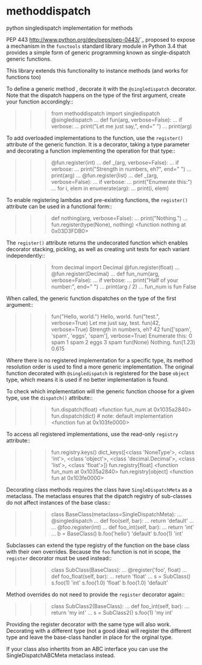 # methoddispatch
python singledispatch implementation for methods

PEP 443 <http://www.python.org/dev/peps/pep-0443/>`_ proposed to expose
a mechanism in the ``functools`` standard library module in Python 3.4
that provides a simple form of generic programming known as
single-dispatch generic functions.

This library extends this functionality to instance methods (and works for functions too)

To define a generic method , decorate it with the ``@singledispatch``
decorator. Note that the dispatch happens on the type of the first
argument, create your function accordingly::

  >>> from methoddispatch import singledispatch
  >>> @singledispatch
  ... def fun(arg, verbose=False):
  ...     if verbose:
  ...         print("Let me just say,", end=" ")
  ...     print(arg)

To add overloaded implementations to the function, use the
``register()`` attribute of the generic function. It is a decorator,
taking a type parameter and decorating a function implementing the
operation for that type::

  >>> @fun.register(int)
  ... def _(arg, verbose=False):
  ...     if verbose:
  ...         print("Strength in numbers, eh?", end=" ")
  ...     print(arg)
  ...
  >>> @fun.register(list)
  ... def _(arg, verbose=False):
  ...     if verbose:
  ...         print("Enumerate this:")
  ...     for i, elem in enumerate(arg):
  ...         print(i, elem)

To enable registering lambdas and pre-existing functions, the
``register()`` attribute can be used in a functional form::

  >>> def nothing(arg, verbose=False):
  ...     print("Nothing.")
  ...
  >>> fun.register(type(None), nothing)
  <function nothing at 0x03D3FDB0>

The ``register()`` attribute returns the undecorated function which
enables decorator stacking, pickling, as well as creating unit tests for
each variant independently::

  >>> from decimal import Decimal
  >>> @fun.register(float)
  ... @fun.register(Decimal)
  ... def fun_num(arg, verbose=False):
  ...     if verbose:
  ...         print("Half of your number:", end=" ")
  ...     print(arg / 2)
  ...
  >>> fun_num is fun
  False

When called, the generic function dispatches on the type of the first
argument::

  >>> fun("Hello, world.")
  Hello, world.
  >>> fun("test.", verbose=True)
  Let me just say, test.
  >>> fun(42, verbose=True)
  Strength in numbers, eh? 42
  >>> fun(['spam', 'spam', 'eggs', 'spam'], verbose=True)
  Enumerate this:
  0 spam
  1 spam
  2 eggs
  3 spam
  >>> fun(None)
  Nothing.
  >>> fun(1.23)
  0.615

Where there is no registered implementation for a specific type, its
method resolution order is used to find a more generic implementation.
The original function decorated with ``@singledispatch`` is registered
for the base ``object`` type, which means it is used if no better
implementation is found.

To check which implementation will the generic function choose for
a given type, use the ``dispatch()`` attribute::

  >>> fun.dispatch(float)
  <function fun_num at 0x1035a2840>
  >>> fun.dispatch(dict)    # note: default implementation
  <function fun at 0x103fe0000>

To access all registered implementations, use the read-only ``registry``
attribute::

  >>> fun.registry.keys()
  dict_keys([<class 'NoneType'>, <class 'int'>, <class 'object'>,
            <class 'decimal.Decimal'>, <class 'list'>,
            <class 'float'>])
  >>> fun.registry[float]
  <function fun_num at 0x1035a2840>
  >>> fun.registry[object]
  <function fun at 0x103fe0000>

Decorating class methods requires the class have ``SingleDispatchMeta`` as
a metaclass.  The metaclass ensures that the dipatch registry of
sub-classes do not affect instances of the base class::

  >>> class BaseClass(metaclass=SingleDispatchMeta):
  ...     @singledispatch
  ...     def foo(self, bar):
  ...         return 'default'
  ...
  ...     @foo.register(int)
  ...     def foo_int(self, bar):
  ...         return 'int'
  ...
  >>> b = BaseClass()
  >>> b.foo('hello')
  'default'
  >>> b.foo(1)
  'int'

  Subclasses can extend the type registry of the function on the base class with their own overrides.
  Because the ``foo`` function is not in scope, the ``register`` decorator must be used instead::

  >>> class SubClass(BaseClass):
  ...     @register('foo', float)
  ...     def foo_float(self, bar):
  ...         return 'float'
  ...
  >>> s = SubClass()
  >>> s.foo(1)
  'int'
  >>> s.foo(1.0)
  'float'
  >>> b.foo(1.0)
  'default'

  Method overrides do not need to provide the ``register`` decorator again::

  >>> class SubClass2(BaseClass):
  ...     def foo_int(self, bar):
  ...         return 'my int'
  ...
  >>> s = SubClass2()
  >>> s.foo(1)
  'my int'

  Providing the register decorator with the same type will also work.
  Decorating with a different type (not a good idea) will register the different
  type and leave the base-class handler in place for the orginal type.

  If your class also inhertits from an ABC interface you can use the SingleDispatchABCMeta metaclass instead.
  
